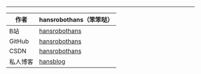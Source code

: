 










<!-- 
[链接描述](链接)  
![图片描述](./doc/image/图片名称.png)  
[![alt text](./image/text.jpg "title")](你的链接地址)    
-->
****
|作者|hansrobothans（笨笨哒）|
|---|---|
|B站|[hansrobothans](https://space.bilibili.com/389482403) |
|GitHub|[hansrobothans](https://github.com/hansrobothans/)|
|CSDN|[hansrobothans](https://blog.csdn.net/yong15565566939)|
|私人博客|[hansblog](https://hansrobothansblog.herokuapp.com/)|
